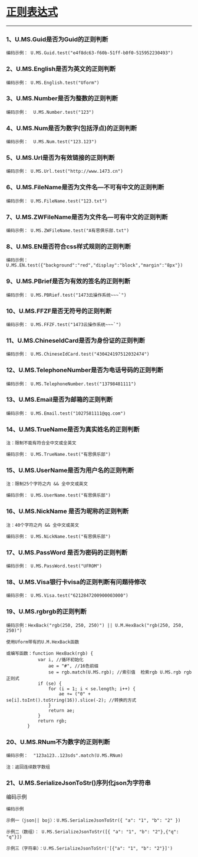 # [正则表达式](http://api.1473.cn/example/regular.htm)

---

### 1、U.MS.Guid是否为Guid的正则判断

```
编码示例： U.MS.Guid.test("e4f8dc63-f60b-51ff-b0f0-515952230493")
```

### 2、U.MS.English是否为英文的正则判断

```
编码示例： U.MS.English.test("Uform")
```

### 3、U.MS.Number是否为整数的正则判断

```
编码示例：  U.MS.Number.test("123")
```

### 4、U.MS.Num是否为数字\(包括浮点\)的正则判断

```
编码示例：  U.MS.Num.test("123.123")
```

### 5、U.MS.Url是否为有效链接的正则判断

```
编码示例： U.MS.Url.test("http://www.1473.cn")
```

### 6、U.MS.FileName是否为文件名—不可有中文的正则判断

```
编码示例： U.MS.FileName.test("123.txt")
```

### 7、U.MS.ZWFileName是否为文件名—可有中文的正则判断

```
编码示例： U.MS.ZWFileName.test("A有思俱乐部.txt")
```

### 8、U.MS.EN是否符合css样式规则的正则判断

```
编码示例：  U.MS.EN.test({"background":"red","display":"block","margin":"8px"})
```

### 9、U.MS.PBrief是否为有效的签名的正则判断

    编码示例： U.MS.PBRief.test("1473云操作系统~~~`")

### 10、U.MS.FFZF是否无符号的正则判断

    编码示例： U.MS.FFZF.test("1473云操作系统~~~`")

### 11、U.MS.ChineseIdCard是否为身份证的正则判断

```
编码示例： U.MS.ChineseIdCard.test("430424197512032474")
```

### 12、U.MS.TelephoneNumber是否为电话号码的正则判断

```
编码示例： U.MS.TelephoneNumber.test("13798481111")
```

### 13、U.MS.Email是否为邮箱的正则判断

```
编码示例： U.MS.Email.test("1027581111@qq.com")
```

### 14、U.MS.TrueName是否为真实姓名的正则判断

```
注：限制不能有符合全中文或全英文

编码示例： U.MS.TrueName.test("有思俱乐部")
```

### 15、U.MS.UserName是否为用户名的正则判断

```
注：限制25个字符之内 && 全中文或英文

编码示例： U.MS.UserName.test("有思俱乐部")
```

### 16、U.MS.NickName 是否为昵称的正则判断

```
注：40个字符之内 && 全中文或英文

编码示例： U.MS.NickName.test("有思俱乐部")
```

### 17、U.MS.PassWord 是否为密码的正则判断

```
编码示例： U.MS.PassWord.test("UFROM")
```

### 18、U.MS.Visa银行卡visa的正则判断有问题待修改

```
编码示例： U.MS.Visa.test("6212847200900003000")
```

### 19、U.MS.rgbrgb的正则判断

```
编码示例：HexBack("rgb(250, 250, 250)") || U.M.HexBack("rgb(250, 250, 250)")

使用Uform带有的U.M.HexBack函数

或编写函数：function HexBack(rgb) {
            var i, //循环初始化
                ae = "#", //16色前缀
                se = rgb.match(U.MS.rgb); //索引值  检索rgb U.MS.rgb rgb正则式
            if (se) {
                for (i = 1; i < se.length; i++) {
                    ae += ("0" + se[i].toInt().toString(16)).slice(-2); //转换的方式
                }
                return ae;
            }
            return rgb;
        }
```

### 20、U.MS.RNum不为数字的正则判断

```
编码示例：  "123a123..123sds".match(U.MS.RNum)

注：返回连续数字数组
```

### 21、U.MS.SerializeJsonToStr\(\)序列化json为字符串

编码示例

```
编码示例

示例一（json|| boj）：U.MS.SerializeJsonToStr({ "a": "1", "b": "2" })

示例二（数组）： U.MS.SerializeJsonToStr([{ "a": "1", "b": "2"},{"q": "q"}])

示例三（字符串）：U.MS.SerializeJsonToStr('[{"a": "1", "b": "2"}]')
```




